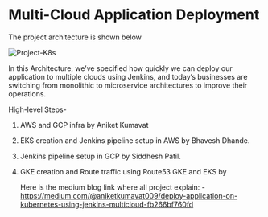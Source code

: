 # Multi-Cloud Application Deployment

The project architecture is shown below

![Project-K8s](https://github.com/aniketkumavat/Multi-cloud-Application-Deployment/assets/75694201/86d78a61-8a40-489f-a354-5261bd85bb30)

In this Architecture, we’ve specified how quickly we can deploy our application to multiple clouds using Jenkins, and today’s businesses are switching from monolithic to microservice architectures to improve their operations.

High-level Steps-

1. AWS and GCP infra by  Aniket Kumavat
2. EKS creation and Jenkins pipeline setup in AWS by 
Bhavesh Dhande.
3. Jenkins pipeline setup in GCP by  Siddhesh Patil.
4. GKE creation and Route traffic using Route53 GKE and EKS by

   Here is the medium blog link where all project explain: - https://medium.com/@aniketkumavat009/deploy-application-on-kubernetes-using-jenkins-multicloud-fb266bf760fd
